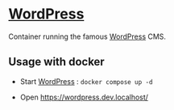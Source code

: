 # [WordPress](https://wordpress.com/fr/)

Container running the famous [WordPress](https://wordpress.com/) CMS.

## Usage with docker

* Start [WordPress](https://wordpress.com/) : `docker compose up -d`

* Open https://wordpress.dev.localhost/
